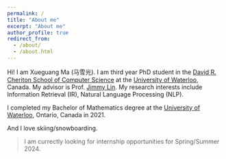 ```yaml
---
permalink: /
title: "About me"
excerpt: "About me"
author_profile: true
redirect_from: 
  - /about/
  - /about.html
---
```


Hi! I am Xueguang Ma (马雪光).
I am third year PhD student in the [David R. Cheriton School of Computer Science](https://cs.uwaterloo.ca/) at the [University of Waterloo](https://uwaterloo.ca/), Canada.
My advisor is Prof. [Jimmy Lin](https://cs.uwaterloo.ca/~jimmylin/).
My research interests include Information Retrieval (IR), Natural Language Processing (NLP).

I completed my Bachelor of Mathematics degree at the [University of Waterloo](https://uwaterloo.ca/), Ontario, Canada in 2021.

And I love skiing/snowboarding.

> I am currectly looking for internship opportunities for Spring/Summer 2024.
